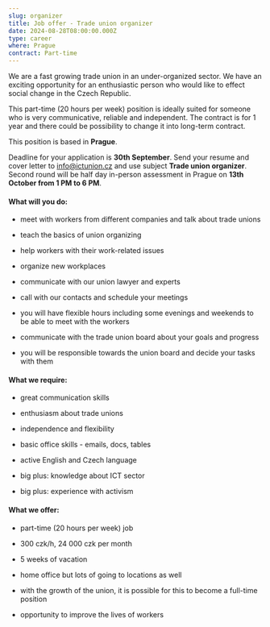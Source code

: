 ```yaml
---
slug: organizer
title: Job offer - Trade union organizer
date: 2024-08-28T08:00:00.000Z
type: career
where: Prague  
contract: Part-time  
---
```


We are a fast growing trade union in an under-organized sector.
We have an exciting opportunity for an enthusiastic person who would like to effect social change in the Czech Republic.

This part-time (20 hours per week) position is ideally suited for someone who is very communicative, reliable and independent. The contract is for 1 year and there could be possibility to change it into long-term contract.  

This position is based in **Prague**.   

Deadline for your application is **30th September**. Send your resume and cover letter to [info@ictunion.cz](mailto:info@ictunion.cz) and use subject **Trade union organizer**. Second round will be half day in-person assessment in Prague on **13th October from 1 PM to 6 PM**.  

#### What will you do:  

*   meet with workers from different companies and talk about trade unions  

*   teach the basics of union organizing
    
*   help workers with their work-related issues  
    
*   organize new workplaces  
    
*   communicate with our union lawyer and experts  
    
*   call with our contacts and schedule your meetings
    
*   you will have flexible hours including some evenings and weekends to be able to meet with the workers  
    
*   communicate with the trade union board about your goals and progress  
    
*   you will be responsible towards the union board and decide your tasks with them   
    

#### What we require:  

*   great communication skills  
    
*   enthusiasm about trade unions  
    
*   independence and flexibility  
    
*   basic office skills - emails, docs, tables  
    
*   active English and Czech language  
    
*   big plus: knowledge about ICT sector  
    
*   big plus: experience with activism  
    

#### What we offer:  

*   part-time (20 hours per week) job  
    
*   300 czk/h, 24 000 czk per month 

*	5 weeks of vacation

*   home office but lots of going to locations as well  
    
*   with the growth of the union, it is possible for this to become a full-time position  
    
*   opportunity to improve the lives of workers
